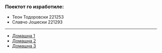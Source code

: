 ### Поектот го изработиле:
- Теон Тодоровски 221253
- Славчо Јошески 221293
---
- [Домашна 1](/Domasna%201)
- [Домашна 2](/Domasna%202)
- [Домашна 3](/Domasna%203)
